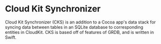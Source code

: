 # Cloud Kit Synchronizer #

Cloud Kit Synchronizer (CKS) is an addition to a Cocoa app's data stack for syncing data between tables in an SQLite database to corresponding entities in CloudKit. CKS is based off of features of GRDB, and is written in Swift. 